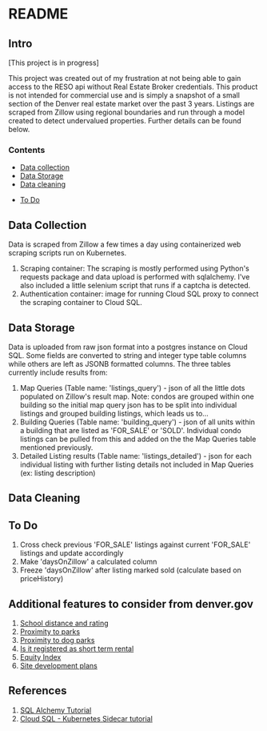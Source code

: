 # README
## Intro ##
[This project is in progress]

This project was created out of my frustration at not being able to gain access to the RESO api without Real Estate Broker credentials. This product is not intended for commercial use and is simply a snapshot of a small section of the Denver real estate market over the past 3 years. Listings are scraped from Zillow using regional boundaries and run through a model created to detect undervalued properties. Further details can be found below.

### Contents ###
* [Data collection](#data-collection)
* [Data Storage](#data-storage)
* [Data cleaning](#data-cleaning)
<!-- * [Feature selection](#feature-selection)
* [Recommendations](#recommendations)
* [Recommendation optimization](#recommendation-optimization)
* [Production](#production) -->
* [To Do](#to-do)

## Data Collection ##
Data is scraped from Zillow a few times a day using containerized web scraping scripts run on Kubernetes.
1. Scraping container: The scraping is mostly performed using Python's requests package and data upload is performed with sqlalchemy. I've also included a little selenium script that runs if a captcha is detected.
2. Authentication container: image for running Cloud SQL proxy to connect the scraping container to Cloud SQL.

## Data Storage ##
Data is uploaded from raw json format into a postgres instance on Cloud SQL. Some fields are converted to string and integer type table columns while others are left as JSONB formatted columns. The three tables currently include results from:
1. Map Queries (Table name: 'listings_query') - json of all the little dots populated on Zillow's result map. Note: condos are grouped within one building so the initial map query json has to be split into individual listings and grouped building listings, which leads us to...
2. Building Queries (Table name: 'building_query') - json of all units within a building that are listed as 'FOR_SALE' or 'SOLD'. Individual condo listings can be pulled from this and added on the the Map Queries table mentioned previously.
3. Detailed Listing results (Table name: 'listings_detailed') - json for each individual listing with further listing details not included in Map Queries (ex: listing description)

## Data Cleaning ##

<!-- ## Feature Selection ##

## Recommendations ##

## Recommendation Optimization ##

## Production ## -->

## To Do ##
1. Cross check previous 'FOR_SALE' listings against current 'FOR_SALE' listings and update accordingly
2. Make 'daysOnZillow' a calculated column
3. Freeze 'daysOnZillow' after listing marked sold (calculate based on priceHistory)

## Additional features to consider from denver.gov ##
1. [School distance and rating](https://www.greatschools.org/school?id=00506&state=CO)
2. [Proximity to parks](https://www.denvergov.org/opendata/dataset/city-and-county-of-denver-parks)
3. [Proximity to dog parks](https://www.denvergov.org/opendata/dataset/city-and-county-of-denver-dog-parks)
4. [Is it registered as short term rental](https://www.denvergov.org/opendata/dataset/city-and-county-of-denver-str-host-list-of-active-short-term-rentals)
5. [Equity Index](https://www.denvergov.org/opendata/dataset/city-and-county-of-denver-equity-index-2020-neighborhood)
6. [Site development plans](https://www.denvergov.org/opendata/dataset/city-and-county-of-denver-site-development-plans)


## References ##
1. [SQL Alchemy Tutorial](https://www.tutorialspoint.com/sqlalchemy/sqlalchemy_core_sql_expressions.htm)
2. [Cloud SQL - Kubernetes Sidecar tutorial](https://medium.com/google-cloud/connecting-cloud-sql-kubernetes-sidecar-46e016e07bb4)


<!-- docker build -t zillowScrape -->
<!-- docker tag zillowScrape gcr.io/$plenary-era-308716/zillowScrape -->
